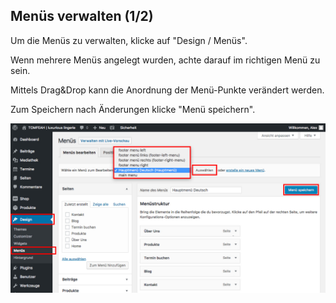 ## Menüs verwalten (1/2)

Um die Menüs zu verwalten, klicke auf "Design / Menüs".

Wenn mehrere Menüs angelegt wurden, achte darauf im richtigen Menü zu sein.

Mittels Drag&Drop kann die Anordnung der Menü-Punkte verändert werden.

Zum Speichern nach Änderungen klicke "Menü speichern".

![image](./assets/manage_select.jpg)
